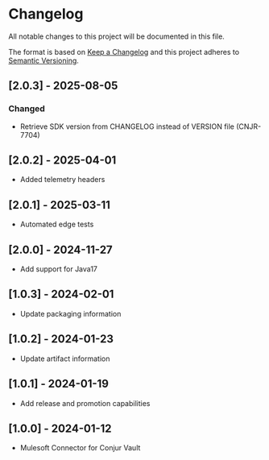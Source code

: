 # Changelog
All notable changes to this project will be documented in this file.

The format is based on [Keep a Changelog](http://keepachangelog.com/en/1.0.0/)
and this project adheres to [Semantic Versioning](http://semver.org/spec/v2.0.0.html).

## [2.0.3] - 2025-08-05

### Changed
- Retrieve SDK version from CHANGELOG instead of VERSION file (CNJR-7704)
  
## [2.0.2] - 2025-04-01
- Added telemetry headers

## [2.0.1] - 2025-03-11
- Automated edge tests

## [2.0.0] - 2024-11-27
- Add support for Java17

## [1.0.3] - 2024-02-01
- Update packaging information

## [1.0.2] - 2024-01-23
- Update artifact information

## [1.0.1] - 2024-01-19
- Add release and promotion capabilities

## [1.0.0] - 2024-01-12
- Mulesoft Connector for Conjur Vault
